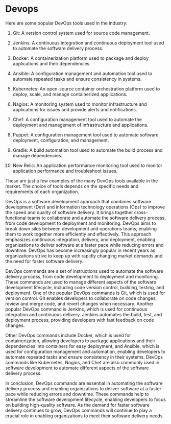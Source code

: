 # Devops
Here are some popular DevOps tools used in the industry:

1. Git: A version control system used for source code management.

2. Jenkins: A continuous integration and continuous deployment tool used to automate the software delivery process.

3. Docker: A containerization platform used to package and deploy applications and their dependencies.

4. Ansible: A configuration management and automation tool used to automate repeated tasks and ensure consistency in systems.

5. Kubernetes: An open-source container orchestration platform used to deploy, scale, and manage containerized applications.

6. Nagios: A monitoring system used to monitor infrastructure and applications for issues and provide alerts and notifications.

7. Chef: A configuration management tool used to automate the deployment and management of infrastructure and applications.

8. Puppet: A configuration management tool used to automate software deployment, configuration, and management.

9. Gradle: A build automation tool used to automate the build process and manage dependencies.

10. New Relic: An application performance monitoring tool used to monitor application performance and troubleshoot issues.

These are just a few examples of the many DevOps tools available in the market. The choice of tools depends on the specific needs and requirements of each organization.

DevOps is a software development approach that combines software development (Dev) and information technology operations (Ops) to improve the speed and quality of software delivery. It brings together cross-functional teams to collaborate and automate the software delivery process, from code development to deployment and monitoring. DevOps aims to break down silos between development and operations teams, enabling them to work together more efficiently and effectively. This approach emphasizes continuous integration, delivery, and deployment, enabling organizations to deliver software at a faster pace while reducing errors and downtime. DevOps has become increasingly popular in recent years as organizations strive to keep up with rapidly changing market demands and the need for faster software delivery. 

DevOps commands are a set of instructions used to automate the software delivery process, from code development to deployment and monitoring. These commands are used to manage different aspects of the software development lifecycle, including code version control, building, testing, and deployment. One of the popular DevOps commands is Git, which is used for version control. Git enables developers to collaborate on code changes, review and merge code, and revert changes when necessary. Another popular DevOps command is Jenkins, which is used for continuous integration and continuous delivery. Jenkins automates the build, test, and deployment process, providing developers with fast feedback on code changes.

Other DevOps commands include Docker, which is used for containerization, allowing developers to package applications and their dependencies into containers for easy deployment, and Ansible, which is used for configuration management and automation, enabling developers to automate repeated tasks and ensure consistency in their systems. DevOps commands like Kubernetes, Nagios, and Chef are also commonly used in software development to automate different aspects of the software delivery process.

In conclusion, DevOps commands are essential in automating the software delivery process and enabling organizations to deliver software at a faster pace while reducing errors and downtime. These commands help to streamline the software development lifecycle, enabling developers to focus on building high-quality software. As the demand for faster software delivery continues to grow, DevOps commands will continue to play a crucial role in enabling organizations to meet their software delivery needs.